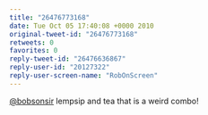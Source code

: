```yaml
---
title: "26476773168"
date: Tue Oct 05 17:40:08 +0000 2010
original-tweet-id: "26476773168"
retweets: 0
favorites: 0
reply-tweet-id: "26476636867"
reply-user-id: "20127322"
reply-user-screen-name: "RobOnScreen"
---
```

<a href="https://twitter.com/bobsonsir">@bobsonsir</a> lempsip and tea that is a weird combo!
